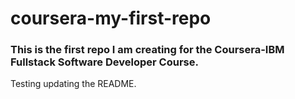# coursera-my-first-repo

### This is the first repo I am creating for the Coursera-IBM Fullstack Software Developer Course.

Testing updating the README.
